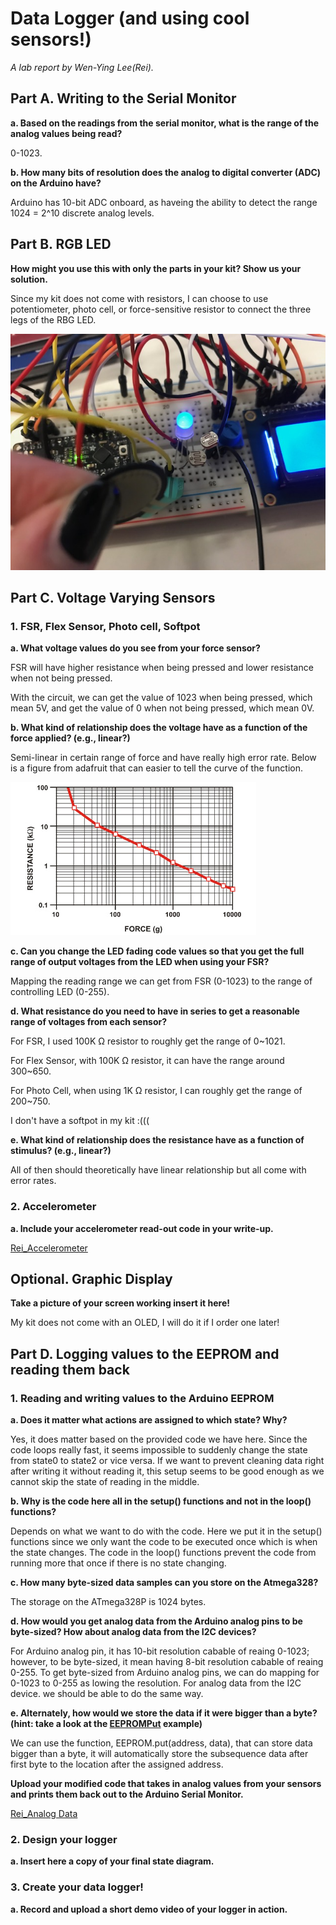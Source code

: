 # Data Logger (and using cool sensors!)

*A lab report by Wen-Ying Lee(Rei).*

## Part A.  Writing to the Serial Monitor
 
**a. Based on the readings from the serial monitor, what is the range of the analog values being read?**
 
0-1023.
 
**b. How many bits of resolution does the analog to digital converter (ADC) on the Arduino have?**

Arduino has 10-bit ADC onboard, as haveing the ability to detect the range 1024 = 2^10 discrete analog levels.

## Part B. RGB LED

**How might you use this with only the parts in your kit? Show us your solution.**

Since my kit does not come with resistors, I can choose to use potentiometer, photo cell, or force-sensitive resistor to connect the three legs of the RBG LED.

<img src="/RGB LED Connection.jpeg">

## Part C. Voltage Varying Sensors 
 
### 1. FSR, Flex Sensor, Photo cell, Softpot

**a. What voltage values do you see from your force sensor?**

FSR will have higher resistance when being pressed and lower resistance when not being pressed.

With the circuit, we can get the value of 1023 when being pressed, which mean 5V, and get the value of 0 when not being pressed, which mean 0V.

**b. What kind of relationship does the voltage have as a function of the force applied? (e.g., linear?)**

Semi-linear in certain range of force and have really high error rate. Below is a figure from adafruit that can easier to tell the curve of the function.

<img src="/resistanceforce.jpg">

**c. Can you change the LED fading code values so that you get the full range of output voltages from the LED when using your FSR?**

Mapping the reading range we can get from FSR (0-1023) to the range of controlling LED (0-255).

**d. What resistance do you need to have in series to get a reasonable range of voltages from each sensor?**

For FSR, I used 100K Ω resistor to roughly get the range of 0~1021.

For Flex Sensor, with 100K Ω resistor, it can have the range around 300~650.

For Photo Cell, when using 1K Ω resistor, I can roughly get the range of 200~750.

I don't have a softpot in my kit :(((

**e. What kind of relationship does the resistance have as a function of stimulus? (e.g., linear?)**

All of then should theoretically have linear relationship but all come with error rates.

### 2. Accelerometer
 
**a. Include your accelerometer read-out code in your write-up.**

[Rei_Accelerometer](//github.com/wendy039474/IDD-Fa19-Lab3/blob/master/Accel_LCD_LED.ino)

## Optional. Graphic Display

**Take a picture of your screen working insert it here!**

My kit does not come with an OLED, I will do it if I order one later!

## Part D. Logging values to the EEPROM and reading them back
 
### 1. Reading and writing values to the Arduino EEPROM

**a. Does it matter what actions are assigned to which state? Why?**

Yes, it does matter based on the provided code we have here. Since the code loops really fast, it seems impossible to suddenly change the state from state0 to state2 or vice versa. If we want to prevent cleaning data right after writing it without reading it, this setup seems to be good enough as we cannot skip the state of reading in the middle.

**b. Why is the code here all in the setup() functions and not in the loop() functions?**

Depends on what we want to do with the code. Here we put it in the setup() functions since we only want the code to be executed once which is when the state changes. The code in the loop() functions prevent the code from running more that once if there is no state changing.

**c. How many byte-sized data samples can you store on the Atmega328?**

The storage on the ATmega328P is 1024 bytes.

**d. How would you get analog data from the Arduino analog pins to be byte-sized? How about analog data from the I2C devices?**

For Arduino analog pin, it has 10-bit resolution cabable of reaing 0-1023; however, to be byte-sized, it mean having 8-bit resolution cabable of reaing 0-255. To get byte-sized from Arduino analog pins, we can do mapping for 0-1023 to 0-255 as lowing the resolution. For analog data from the I2C device. we should be able to do the same way.

**e. Alternately, how would we store the data if it were bigger than a byte? (hint: take a look at the [EEPROMPut](https://www.arduino.cc/en/Reference/EEPROMPut) example)**

We can use the function, EEPROM.put(address, data), that can store data bigger than a byte, it will automatically store the subsequence data after first byte to the location after the assigned address.

**Upload your modified code that takes in analog values from your sensors and prints them back out to the Arduino Serial Monitor.**

[Rei_Analog Data](//github.com/wendy039474/IDD-Fa19-Lab3/blob/master/Accel_LCD_LED.ino)

### 2. Design your logger
 
**a. Insert here a copy of your final state diagram.**

### 3. Create your data logger!
 
**a. Record and upload a short demo video of your logger in action.**
